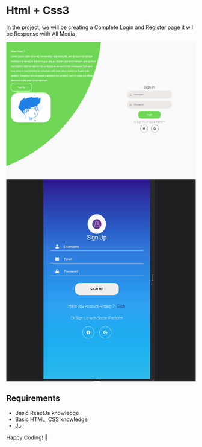 # Html + Css3

In the project, we will be creating a Complete Login and Register page it wil be Response with All Media


![React Todo App](./img.png)
![React Todo App](./img2.png)

## Requirements

- Basic ReactJs knowledge
- Basic HTML, CSS knowledge
- Js






Happy Coding! 🚀

